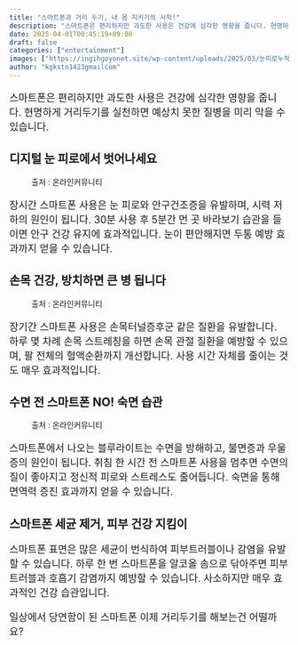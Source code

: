 ```yaml
---
title: "스마트폰과 거리 두기, 내 몸 지키기의 시작!"
description: "스마트폰은 편리하지만 과도한 사용은 건강에 심각한 영향을 줍니다. 현명하게 거리두기를 실천하면 예상치 못한 질병을 미리 막을 수 있습니다."
date: 2025-04-01T00:45:19+09:00
draft: false
categories: ["entertainment"]
images: ["https://ingihgoyonet.site/wp-content/uploads/2025/03/눈피로누적-1024x683.jpg", "https://ingihgoyonet.site/wp-content/uploads/2025/04/손목터널증후군-1024x683.jpg", "https://ingihgoyonet.site/wp-content/uploads/2025/03/수면스마트폰-1024x683.jpg"]
author: "kgkstn1423gmailcom"
---
```


<p style="font-size:18px">스마트폰은 편리하지만 과도한 사용은 건강에 심각한 영향을 줍니다. 현명하게 거리두기를 실천하면 예상치 못한 질병을 미리 막을 수 있습니다.</p> <h2 >디지털 눈 피로에서 벗어나세요</h2> <figure ><img src="https://ingihgoyonet.site/wp-content/uploads/2025/03/눈피로누적-1024x683.jpg" alt="" style="aspect-ratio:16/9;object-fit:cover"/><figcaption >출처 : 온라인커뮤니티</figcaption></figure> <p style="font-size:18px">장시간 스마트폰 사용은 눈 피로와 안구건조증을 유발하며, 시력 저하의 원인이 됩니다. 30분 사용 후 5분간 먼 곳 바라보기 습관을 들이면 안구 건강 유지에 효과적입니다. 눈이 편안해지면 두통 예방 효과까지 얻을 수 있습니다.</p> <h2 >손목 건강, 방치하면 큰 병 됩니다</h2> <figure ><img src="https://ingihgoyonet.site/wp-content/uploads/2025/04/손목터널증후군-1024x683.jpg" alt="" style="aspect-ratio:16/9;object-fit:cover"/><figcaption >출처 : 온라인커뮤니티</figcaption></figure> <p style="font-size:18px">장기간 스마트폰 사용은 손목터널증후군 같은 질환을 유발합니다. 하루 몇 차례 손목 스트레칭을 하면 손목 관절 질환을 예방할 수 있으며, 팔 전체의 혈액순환까지 개선합니다. 사용 시간 자체를 줄이는 것도 매우 효과적입니다. </p> <h2 >수면 전 스마트폰 NO! 숙면 습관</h2> <figure ><img src="https://ingihgoyonet.site/wp-content/uploads/2025/03/수면스마트폰-1024x683.jpg" alt="" style="aspect-ratio:16/9;object-fit:cover"/><figcaption >출처 : 온라인커뮤니티</figcaption></figure> <p style="font-size:18px">스마트폰에서 나오는 블루라이트는 수면을 방해하고, 불면증과 우울증의 원인이 됩니다. 취침 한 시간 전 스마트폰 사용을 멈추면 수면의 질이 좋아지고 정신적 피로와 스트레스도 줄어듭니다. 숙면을 통해 면역력 증진 효과까지 얻을 수 있습니다.</p> <h2 >스마트폰 세균 제거, 피부 건강 지킴이</h2> <p style="font-size:18px">스마트폰 표면은 많은 세균이 번식하여 피부트러블이나 감염을 유발할 수 있습니다. 하루 한 번 스마트폰을 알코올 솜으로 닦아주면 피부 트러블과 호흡기 감염까지 예방할 수 있습니다. 사소하지만 매우 효과적인 건강 습관입니다.</p> <p style="font-size:18px">일상에서 당연함이 된 스마트폰 이제 거리두기를 해보는건 어떨까요?</p>
